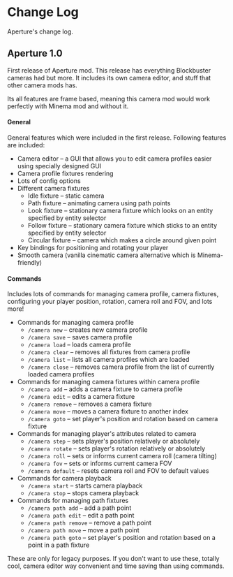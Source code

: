 # Change Log

Aperture's change log.

## Aperture 1.0

First release of Aperture mod. This release has everything Blockbuster cameras had but more. It includes its own camera editor, and stuff that other camera mods has.

Its all features are frame based, meaning this camera mod would work perfectly with Minema mod and without it.

<?php echo youtube('F2LdjUH-4Qs', $domain) ?> 

#### General

General features which were included in the first release. Following features are included:

* Camera editor – a GUI that allows you to edit camera profiles easier using specially designed GUI
* Camera profile fixtures rendering
* Lots of config options
* Different camera fixtures
    * Idle fixture – static camera
    * Path fixture – animating camera using path points
    * Look fixture – stationary camera fixture which looks on an entity specified by entity selector
    * Follow fixture – stationary camera fixture which sticks to an entity specified by entity selector
    * Circular fixture – camera which makes a circle around given point
* Key bindings for positioning and rotating your player 
* Smooth camera (vanilla cinematic camera alternative which is Minema-friendly)

#### Commands

Includes lots of commands for managing camera profile, camera fixtures, configuring your player position, rotation, camera roll and FOV, and lots more!

* Commands for managing camera profile
    * `/camera new` – creates new camera profile
    * `/camera save` – saves camera profile
    * `/camera load` – loads camera profile
    * `/camera clear` – removes all fixtures from camera profile
    * `/camera list` – lists all camera profiles which are loaded
    * `/camera close` – removes camera profile from the list of currently loaded camera profiles
* Commands for managing camera fixtures within camera profile
    * `/camera add` – adds a camera fixture to camera profile
    * `/camera edit` – edits a camera fixture
    * `/camera remove` – removes a camera fixture
    * `/camera move` – moves a camera fixture to another index
    * `/camera goto` – set player's position and rotation based on camera fixture
* Commands for managing player's attributes related to camera
    * `/camera step` – sets player's position relatively or absolutely
    * `/camera rotate` – sets player's rotation relatively or absolutely
    * `/camera roll` – sets or informs current camera roll (camera tilting)
    * `/camera fov` – sets or informs current camera FOV
    * `/camera default` – resets camera roll and FOV to default values
* Commands for camera playback
    * `/camera start` – starts camera playback
    * `/camera stop` – stops camera playback
* Commands for managing path fixtures
    * `/camera path add` – add a path point
    * `/camera path edit` – edit a path point
    * `/camera path remove` – remove a path point
    * `/camera path move` – move a path point
    * `/camera path goto` – set player's position and rotation based on a point in a path fixture

These are only for legacy purposes. If you don't want to use these, totally cool, camera editor way convenient and time saving than using commands.